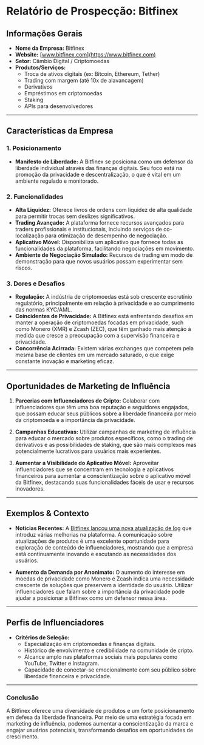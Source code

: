 # Relatório de Prospecção: Bitfinex

## Informações Gerais
- **Nome da Empresa:** Bitfinex
- **Website:** [www.bitfinex.com](https://www.bitfinex.com)
- **Setor:** Câmbio Digital / Criptomoedas
- **Produtos/Serviços:**
  - Troca de ativos digitais (ex: Bitcoin, Ethereum, Tether)
  - Trading com margem (até 10x de alavancagem)
  - Derivativos
  - Empréstimos em criptomoedas
  - Staking
  - APIs para desenvolvedores

---

## Características da Empresa
### 1. Posicionamento
- **Manifesto de Liberdade:** A Bitfinex se posiciona como um defensor da liberdade individual através das finanças digitais. Seu foco está na promoção da privacidade e descentralização, o que é vital em um ambiente regulado e monitorado.

### 2. Funcionalidades
- **Alta Liquidez:** Oferece livros de ordens com liquidez de alta qualidade para permitir trocas sem deslizes significativos.
- **Trading Avançado:** A plataforma fornece recursos avançados para traders profissionais e institucionais, incluindo serviços de co-localização para otimização de desempenho de negociação.
- **Aplicativo Móvel:** Disponibiliza um aplicativo que fornece todas as funcionalidades da plataforma, facilitando negociações em movimento.
- **Ambiente de Negociação Simulado:** Recursos de trading em modo de demonstração para que novos usuários possam experimentar sem riscos.

### 3. Dores e Desafios
- **Regulação:** A indústria de criptomoedas está sob crescente escrutínio regulatório, principalmente em relação à privacidade e ao cumprimento das normas KYC/AML.
- **Coincidentes de Privacidade:** A Bitfinex está enfrentando desafios em manter a operação de criptomoedas focadas em privacidade, such como Monero (XMR) e Zcash (ZEC), que têm ganhado mais atenção à medida que cresce a preocupação com a supervisão financeira e privacidade.
- **Concorrência Acirrada:** Existem várias exchanges que competem pela mesma base de clientes em um mercado saturado, o que exige constante inovação e marketing eficaz.

---

## Oportunidades de Marketing de Influência
1. **Parcerias com Influenciadores de Cripto:** Colaborar com influenciadores que têm uma boa reputação e seguidores engajados, que possam educar seus públicos sobre a liberdade financeira por meio da criptomoeda e a importância da privacidade.
   
2. **Campanhas Educativas:** Utilizar campanhas de marketing de influência para educar o mercado sobre produtos específicos, como o trading de derivativos e as possibilidades de staking, que são mais complexos mas potencialmente lucrativos para usuários mais experientes.

3. **Aumentar a Visibilidade do Aplicativo Móvel:** Aproveitar influenciadores que se concentram em tecnologia e aplicativos financeiros para aumentar a conscientização sobre o aplicativo móvel da Bitfinex, destacando suas funcionalidades fáceis de usar e recursos inovadores.

---

## Exemplos & Contexto
- **Notícias Recentes:** A [Bitfinex lançou uma nova atualização de log](https://blog.bitfinex.com/changelogs/change-log-version-1-115) que introduz várias melhorias na plataforma. A comunicação sobre atualizações de produtos é uma excelente oportunidade para exploração de conteúdo de influenciadores, mostrando que a empresa está continuamente inovando e escutando as necessidades dos usuários.
  
- **Aumento da Demanda por Anonimato:** O aumento do interesse em moedas de privacidade como Monero e Zcash indica uma necessidade crescente de soluções que preservem a identidade do usuário. Utilizar influenciadores que falam sobre a importância da privacidade pode ajudar a posicionar a Bitfinex como um defensor nessa área.

---

## Perfis de Influenciadores
- **Critérios de Seleção:**
  - Especialização em criptomoedas e finanças digitais.
  - Histórico de envolvimento e credibilidade na comunidade de cripto.
  - Alcance amplo nas plataformas sociais mais populares como YouTube, Twitter e Instagram.
  - Capacidade de conectar-se emocionalmente com seu público sobre liberdade financeira e privacidade.

---

### Conclusão
A Bitfinex oferece uma diversidade de produtos e um forte posicionamento em defesa da liberdade financeira. Por meio de uma estratégia focada em marketing de influência, podemos aumentar a conscientização da marca e engajar usuários potenciais, transformando desafios em oportunidades de crescimento.